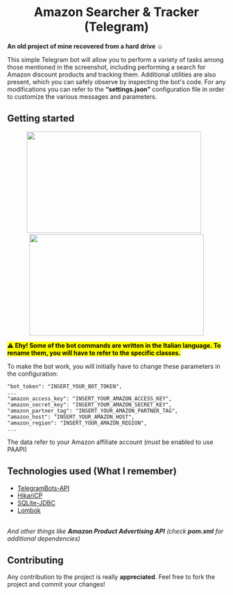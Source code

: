<h1 align="center">Amazon Searcher & Tracker (Telegram)</h1>

<b>An old project of mine recovered from a hard drive ☺️</b>

This simple Telegram bot will allow you to perform a variety of tasks among those mentioned in the screenshot, including performing a search for Amazon discount products and tracking them. Additional utilities are also present, which you can safely observe by inspecting the bot's code. For any modifications you can refer to the <b>“settings.json”</b> configuration file in order to customize the various messages and parameters.<br/>

## Getting started

<p align="center">
  <img src="https://i.imgur.com/85VVuNE.png" width="402" height="233"/>
  &nbsp;&nbsp;
  <img src="https://i.imgur.com/4mKssnt.png" width="402" height="233"/>
</p>

<mark><b>⚠️ Ehy! Some of the bot commands are written in the Italian language. To rename them, you will have to refer to the specific classes.</b></mark>

To make the bot work, you will initially have to change these parameters in the configuration:
```
"bot_token": "INSERT_YOUR_BOT_TOKEN",
...
"amazon_access_key": "INSERT_YOUR_AMAZON_ACCESS_KEY",
"amazon_secret_key": "INSERT_YOUR_AMAZON_SECRET_KEY",
"amazon_partner_tag": "INSERT_YOUR_AMAZON_PARTNER_TAG",
"amazon_host": "INSERT_YOUR_AMAZON_HOST",
"amazon_region": "INSERT_YOUR_AMAZON_REGION",
...
```
The data refer to your Amazon affiliate account (must be enabled to use PAAPI)

## Technologies used (What I remember)

* <a href="https://github.com/rubenlagus/TelegramBots">TelegramBots-API</a>
* <a href="https://github.com/brettwooldridge/HikariCP">HikariCP</a>
* <a href="https://github.com/xerial/sqlite-jdbc">SQLite-JDBC</a>
* <a href="https://projectlombok.org">Lombok</a>
<br>
<i>And other things like <b>Amazon Product Advertising API</b> (check <b>pom.xml</b> for additional dependencies)</i>

## Contributing

Any contribution to the project is really <b>appreciated</b>. Feel free to fork the project and commit your changes!<br/>
